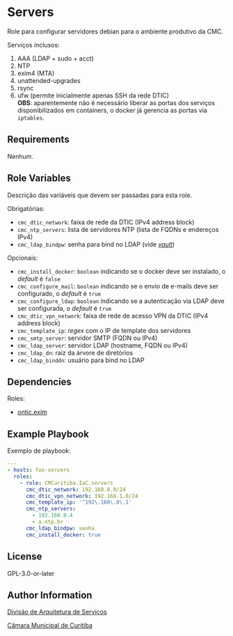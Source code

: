 # Servers

Role para configurar servidores debian para o ambiente produtivo da CMC.

Serviços inclusos:

1. AAA (LDAP + sudo + acct)
1. NTP
1. exim4 (MTA)
1. unattended-upgrades
1. rsync
1. ufw (permite inicialmente apenas SSH da rede DTIC)  
   **OBS**: aparentemente não é necessário liberar as portas dos serviços
   disponibilizados em containers, o docker já gerencia as portas via
   `iptables`.

## Requirements

Nenhum.

<!-- Any pre-requisites that may not be covered by Ansible itself or the role should be mentioned here. For instance, if the role uses the EC2 module, it may be a good idea to mention in this section that the boto package is required. -->

## Role Variables

Descrição das variáveis que devem ser passadas para esta role.

Obrigatórias:

- `cmc_dtic_network`: faixa de rede da DTIC (IPv4 address block)
- `cmc_ntp_servers`: lista de servidores NTP (lista de FQDNs e endereços IPv4)
- `cmc_ldap_bindpw`: senha para bind no LDAP (vide [_vault_](https://docs.ansible.com/ansible/latest/user_guide/vault.html))

Opcionais:

- `cmc_install_docker`: `boolean` indicando se o docker deve ser instalado, o _default_ é `false`
- `cmc_configure_mail`: `boolean` indicando se o envio de e-mails deve ser configurado, o _default_ é `true`
- `cmc_configure_ldap`: `boolean` indicando se a autenticação via LDAP deve ser configurada, o _default_ é `true`
- `cmc_dtic_vpn_network`: faixa de rede de acesso VPN da DTIC (IPv4 address block)
- `cmc_template_ip`: _regex_ com o IP de template dos servidores
- `cmc_smtp_server`: servidor SMTP (FQDN ou IPv4)
- `cmc_ldap_server`: servidor LDAP (hostname, FQDN ou IPv4)
- `cmc_ldap_dn`: raiz da árvore de diretórios
- `cmc_ldap_binddn`: usuário para bind no LDAP

<!-- A description of the settable variables for this role should go here, including any variables that are in defaults/main.yml, vars/main.yml, and any variables that can/should be set via parameters to the role. Any variables that are read from other roles and/or the global scope (ie. hostvars, group vars, etc.) should be mentioned here as well. -->

## Dependencies

Roles:

- [ontic.exim](https://galaxy.ansible.com/ontic/exim)

<!-- A list of other roles hosted on Galaxy should go here, plus any details in regards to parameters that may need to be set for other roles, or variables that are used from other roles. -->

## Example Playbook

<!-- Including an example of how to use your role (for instance, with variables passed in as parameters) is always nice for users too: -->

Exemplo de playbook:

```yaml
---
- hosts: foo-servers
  roles:
    - role: CMCuritiba.IaC.servers
      cmc_dtic_network: 192.168.0.0/24
      cmc_dtic_vpn_network: 192.168.1.0/24
      cmc_template_ip: '^192\.168\.0\.1'
      cmc_ntp_servers:
        - 192.168.0.4
        - a.ntp.br
      cmc_ldap_bindpw: senha
      cmc_install_docker: true
```

## License

GPL-3.0-or-later

## Author Information

[Divisão de Arquitetura de Serviços](mailto:arquitetura-ti@cmc.pr.gov.br)

[Câmara Municipal de Curitiba](https://cmc.pr.gov.br)

<!-- An optional section for the role authors to include contact information, or a website (HTML is not allowed). -->
